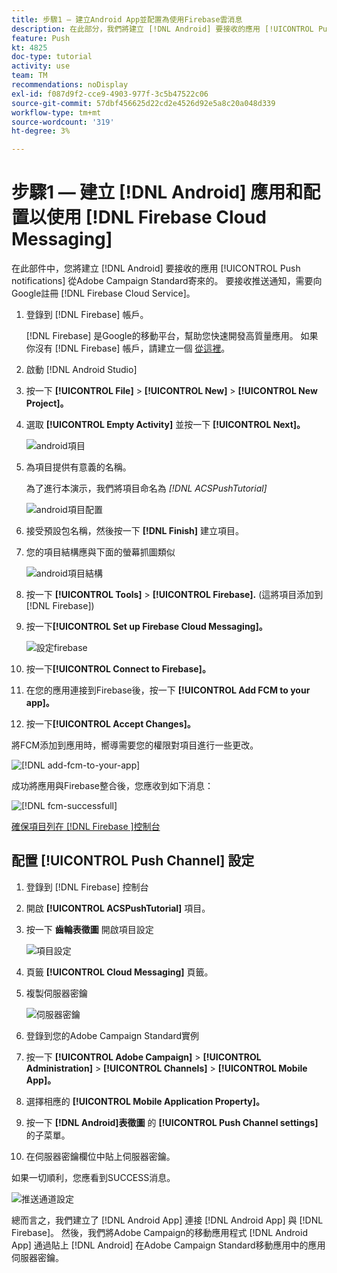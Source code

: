 ```yaml
---
title: 步驟1 — 建立Android App並配置為使用Firebase雲消息
description: 在此部分，我們將建立 [!DNL Android] 要接收的應用 [!UICONTROL Push notifications] 從Adobe Campaign Standard寄來的。 要接收推送通知，需要向Google註冊 [!DNL Firebase Cloud Service]。
feature: Push
kt: 4825
doc-type: tutorial
activity: use
team: TM
recommendations: noDisplay
exl-id: f087d9f2-cce9-4903-977f-3c5b47522c06
source-git-commit: 57dbf456625d22cd2e4526d92e5a8c20a048d339
workflow-type: tm+mt
source-wordcount: '319'
ht-degree: 3%

---
```


# 步驟1 — 建立 [!DNL Android] 應用和配置以使用 [!DNL Firebase Cloud Messaging]

在此部件中，您將建立 [!DNL Android] 要接收的應用 [!UICONTROL Push notifications] 從Adobe Campaign Standard寄來的。 要接收推送通知，需要向Google註冊 [!DNL Firebase Cloud Service]。

1. 登錄到 [!DNL Firebase] 帳戶。

   [!DNL Firebase] 是Google的移動平台，幫助您快速開發高質量應用。 如果你沒有 [!DNL Firebase] 帳戶，請建立一個 [從這裡](https://firebase.google.com)。

2. 啟動 [!DNL Android Studio]
3. 按一下 **[!UICONTROL File]** > **[!UICONTROL New]** > **[!UICONTROL New Project]。**
4. 選取 **[!UICONTROL Empty Activity]** 並按一下 **[!UICONTROL Next]。**

   ![android項目](assets/android-project.PNG)

5. 為項目提供有意義的名稱。

   為了進行本演示，我們將項目命名為 *[!DNL ACSPushTutorial]*

   ![android項目配置](assets/android-project-configuration.PNG)

6. 接受預設包名稱，然後按一下 **[!DNL Finish]** 建立項目。
7. 您的項目結構應與下面的螢幕抓圖類似

   ![android項目結構](assets/android-project-structure.PNG)

8. 按一下 **[!UICONTROL Tools]** > **[!UICONTROL Firebase].** (這將項目添加到 [!DNL Firebase])
9. 按一下&#x200B;**[!UICONTROL Set up Firebase Cloud Messaging]。**

   ![設定firebase](assets/android-project-firebase-messaging.PNG)

10. 按一下&#x200B;**[!UICONTROL Connect to Firebase]。**
11. 在您的應用連接到Firebase後，按一下 **[!UICONTROL Add FCM to your app]。**
12. 按一下&#x200B;**[!UICONTROL Accept Changes]。**

   將FCM添加到應用時，嚮導需要您的權限對項目進行一些更改。

   ![[!DNL add-fcm-to-your-app]](assets/firebase-add-fcm-to-app.PNG)

成功將應用與Firebase整合後，您應收到如下消息：

![[!DNL fcm-successfull]](assets/android-firebase-success.PNG)

[確保項目列在 [!DNL Firebase ]控制台](https://console.firebase.google.com/)

## 配置 [!UICONTROL Push Channel] 設定

1. 登錄到 [!DNL Firebase] 控制台
2. 開啟 **[!UICONTROL ACSPushTutorial]** 項目。
3. 按一下 **齒輪表徵圖** 開啟項目設定

   ![項目設定](assets/firebase-project-settings.PNG)

4. 頁籤 **[!UICONTROL Cloud Messaging]** 頁籤。
5. 複製伺服器密鑰

   ![伺服器密鑰](assets/firebase-server-key.PNG)

6. 登錄到您的Adobe Campaign Standard實例
7. 按一下 **[!UICONTROL Adobe Campaign]** > **[!UICONTROL Administration]** > **[!UICONTROL Channels]** > **[!UICONTROL Mobile App]。**
8. 選擇相應的 **[!UICONTROL Mobile Application Property]。**
9. 按一下 **[!DNL Android]表徵圖** 的 **[!UICONTROL Push Channel settings]** 的子菜單。
10. 在伺服器密鑰欄位中貼上伺服器密鑰。

如果一切順利，您應看到SUCCESS消息。

![推送通道設定](assets/push-channel-settings.PNG)

總而言之，我們建立了 [!DNL Android App] 連接 [!DNL Android App] 與 [!DNL Firebase]。 然後，我們將Adobe Campaign的移動應用程式 [!DNL Android App] 通過貼上 [!DNL Android] 在Adobe Campaign Standard移動應用中的應用伺服器密鑰。
